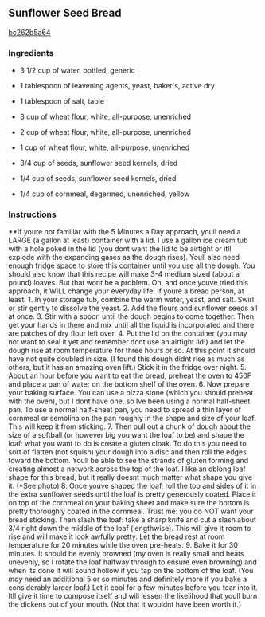 ## Sunflower Seed Bread

[bc262b5a64](http://tastykitchen.com/recipes/breads/sunflower-seed-bread/)

### Ingredients

 - 3 1/2 cup of water, bottled, generic

 - 1 tablespoon of leavening agents, yeast, baker's, active dry

 - 1 tablespoon of salt, table

 - 3 cup of wheat flour, white, all-purpose, unenriched

 - 2 cup of wheat flour, white, all-purpose, unenriched

 - 1 cup of wheat flour, white, all-purpose, unenriched

 - 3/4 cup of seeds, sunflower seed kernels, dried

 - 1/4 cup of seeds, sunflower seed kernels, dried

 - 1/4 cup of cornmeal, degermed, unenriched, yellow

### Instructions

**If youre not familiar with the 5 Minutes a Day approach, youll need a LARGE (a gallon at least) container with a lid. I use a gallon ice cream tub with a hole poked in the lid (you dont want the lid to be airtight or itll explode with the expanding gases as the dough rises). Youll also need enough fridge space to store this container until you use all the dough. You should also know that this recipe will make 3-4 medium sized (about a pound) loaves. But that wont be a problem. Oh, and once youve tried this approach, it WILL change your everyday life. If youre a bread person, at least. 1. In your storage tub, combine the warm water, yeast, and salt. Swirl or stir gently to dissolve the yeast. 2. Add the flours and sunflower seeds all at once. 3. Stir with a spoon until the dough begins to come together. Then get your hands in there and mix until all the liquid is incorporated and there are patches of dry flour left over. 4. Put the lid on the container (you may not want to seal it yet and remember dont use an airtight lid!) and let the dough rise at room temperature for three hours or so. At this point it should have not quite doubled in size. (I found this dough didnt rise as much as others, but it has an amazing oven lift.) Stick it in the fridge over night. 5. About an hour before you want to eat the bread, preheat the oven to 450F and place a pan of water on the bottom shelf of the oven. 6. Now prepare your baking surface. You can use a pizza stone (which you should preheat with the oven), but I dont have one, so Ive been using a normal half-sheet pan. To use a normal half-sheet pan, you need to spread a thin layer of cornmeal or semolina on the pan roughly in the shape and size of your loaf. This will keep it from sticking. 7. Then pull out a chunk of dough about the size of a softball (or however big you want the loaf to be) and shape the loaf: what you want to do is create a gluten cloak. To do this you need to sort of flatten (not squish) your dough into a disc and then roll the edges toward the bottom. Youll be able to see the strands of gluten forming and creating almost a network across the top of the loaf. I like an oblong loaf shape for this bread, but it really doesnt much matter what shape you give it. (*See photo) 8. Once youve shaped the loaf, roll the top and sides of it in the extra sunflower seeds until the loaf is pretty generously coated. Place it on top of the cornmeal on your baking sheet and make sure the bottom is pretty thoroughly coated in the cornmeal. Trust me: you do NOT want your bread sticking. Then slash the loaf: take a sharp knife and cut a slash about 3/4 right down the middle of the loaf (lengthwise). This will give it room to rise and will make it look awfully pretty. Let the bread rest at room temperature for 20 minutes while the oven pre-heats. 9. Bake it for 30 minutes. It should be evenly browned (my oven is really small and heats unevenly, so I rotate the loaf halfway through to ensure even browning) and when its done it will sound hollow if you tap on the bottom of the loaf. (You *may* need an additional 5 or so minutes and definitely more if you bake a considerably larger loaf.) Let it cool for a few minutes before you tear into it. Itll give it time to compose itself and will lessen the likelihood that youll burn the dickens out of your mouth. (Not that it wouldnt have been worth it.)